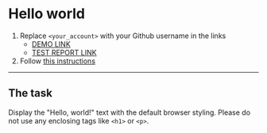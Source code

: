 # Hello world
1. Replace `<your_account>` with your Github username in the links
    - [DEMO LINK](https://<taniazt>.github.io/layout_hello-world/) <br>
    - [TEST REPORT LINK](https://<taniazt>.github.io/layout_hello-world/report/html_report/)
2. Follow [this instructions](https://mate-academy.github.io/layout_task-guideline/)
___

## The task
Display the "Hello, world!" text with the default browser styling. Please do not
use any enclosing tags like `<h1>` or `<p>`.

